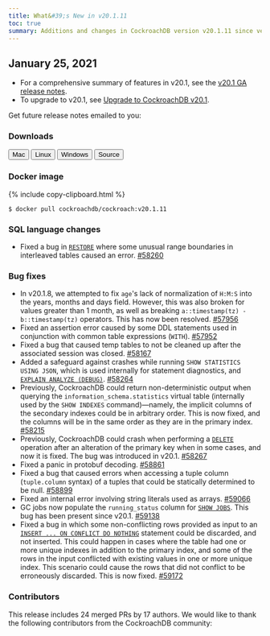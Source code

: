 ```yaml
---
title: What&#39;s New in v20.1.11
toc: true
summary: Additions and changes in CockroachDB version v20.1.11 since version v20.1.10
---
```


## January 25, 2021

- For a comprehensive summary of features in v20.1, see the [v20.1 GA release notes](v20.1.0.html).
- To upgrade to v20.1, see [Upgrade to CockroachDB v20.1](../v20.1/upgrade-cockroach-version.html).

Get future release notes emailed to you:

<div class="hubspot-install-form install-form-1 clearfix">
    <script>
        hbspt.forms.create({
            css: '',
            cssClass: 'install-form',
            portalId: '1753393',
            formId: '39686297-81d2-45e7-a73f-55a596a8d5ff',
            formInstanceId: 1,
            target: '.install-form-1'
        });
    </script>
</div>

### Downloads

<div id="os-tabs" class="clearfix">
    <a href="https://binaries.cockroachdb.com/cockroach-v20.1.11.darwin-10.9-amd64.tgz"><button id="mac" data-eventcategory="mac-binary-release-notes">Mac</button></a>
    <a href="https://binaries.cockroachdb.com/cockroach-v20.1.11.linux-amd64.tgz"><button id="linux" data-eventcategory="linux-binary-release-notes">Linux</button></a>
    <a href="https://binaries.cockroachdb.com/cockroach-v20.1.11.windows-6.2-amd64.zip"><button id="windows" data-eventcategory="windows-binary-release-notes">Windows</button></a>
    <a href="https://binaries.cockroachdb.com/cockroach-v20.1.11.src.tgz"><button id="source" data-eventcategory="source-release-notes">Source</button></a>
</div>

### Docker image

{% include copy-clipboard.html %}
~~~shell
$ docker pull cockroachdb/cockroach:v20.1.11
~~~

### SQL language changes

- Fixed a bug in [`RESTORE`](../v20.1/restore.html) where some unusual range boundaries in interleaved tables caused an error. [#58260][#58260]

### Bug fixes

- In v20.1.8, we attempted to fix `age`'s lack of normalization of `H:M:S` into the years, months and days field. However, this was also broken for values greater than 1 month, as well as breaking `a::timestamp(tz) - b::timestamp(tz)` operators. This has now been resolved. [#57956][#57956]
- Fixed an assertion error caused by some DDL statements used in conjunction with common table expressions (`WITH`). [#57952][#57952]
- Fixed a bug that caused temp tables to not be cleaned up after the associated session was closed. [#58167][#58167]
- Added a safeguard against crashes while running `SHOW STATISTICS USING JSON`, which is used internally for statement diagnostics, and [`EXPLAIN ANALYZE (DEBUG)`](../v20.1/explain-analyze.html). [#58264][#58264]
- Previously, CockroachDB could return non-deterministic output when querying the `information_schema.statistics` virtual table (internally used by the `SHOW INDEXES` command)—namely, the implicit columns of the secondary indexes could be in arbitrary order. This is now fixed, and the columns will be in the same order as they are in the primary index. [#58215][#58215]
- Previously, CockroachDB could crash when performing a [`DELETE`](../v20.1/delete.html) operation after an alteration of the primary key when in some cases, and now it is fixed. The bug was introduced in v20.1. [#58267][#58267]
- Fixed a panic in protobuf decoding. [#58861][#58861]
- Fixed a bug that caused errors when accessing a tuple column (`tuple.column` syntax) of a tuples that could be statically determined to be null. [#58899][#58899]
- Fixed an internal error involving string literals used as arrays. [#59066][#59066]
- GC jobs now populate the `running_status` column for [`SHOW JOBS`](../v20.1/show-jobs.html). This bug has been present since v20.1. [#59138][#59138]
- Fixed a bug in which some non-conflicting rows provided as input to an [`INSERT ... ON CONFLICT DO NOTHING`](../v20.1/insert.html) statement could be discarded, and not inserted. This could happen in cases where the table had one or more unique indexes in addition to the primary index, and some of the rows in the input conflicted with existing values in one or more unique index. This scenario could cause the rows that did not conflict to be erroneously discarded. This is now fixed. [#59172][#59172]

### Contributors

This release includes 24 merged PRs by 17 authors.
We would like to thank the following contributors from the CockroachDB community:

[#57952]: https://github.com/cockroachdb/cockroach/pull/57952
[#57956]: https://github.com/cockroachdb/cockroach/pull/57956
[#58052]: https://github.com/cockroachdb/cockroach/pull/58052
[#58167]: https://github.com/cockroachdb/cockroach/pull/58167
[#58215]: https://github.com/cockroachdb/cockroach/pull/58215
[#58260]: https://github.com/cockroachdb/cockroach/pull/58260
[#58264]: https://github.com/cockroachdb/cockroach/pull/58264
[#58267]: https://github.com/cockroachdb/cockroach/pull/58267
[#58861]: https://github.com/cockroachdb/cockroach/pull/58861
[#58899]: https://github.com/cockroachdb/cockroach/pull/58899
[#59066]: https://github.com/cockroachdb/cockroach/pull/59066
[#59138]: https://github.com/cockroachdb/cockroach/pull/59138
[#59172]: https://github.com/cockroachdb/cockroach/pull/59172
[d076397a4]: https://github.com/cockroachdb/cockroach/commit/d076397a4

